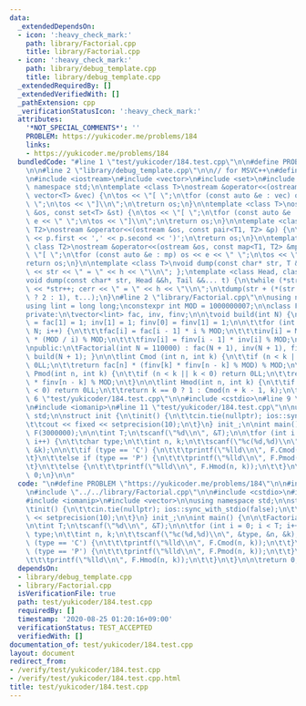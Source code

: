 ```yaml
---
data:
  _extendedDependsOn:
  - icon: ':heavy_check_mark:'
    path: library/Factorial.cpp
    title: library/Factorial.cpp
  - icon: ':heavy_check_mark:'
    path: library/debug_template.cpp
    title: library/debug_template.cpp
  _extendedRequiredBy: []
  _extendedVerifiedWith: []
  _pathExtension: cpp
  _verificationStatusIcon: ':heavy_check_mark:'
  attributes:
    '*NOT_SPECIAL_COMMENTS*': ''
    PROBLEM: https://yukicoder.me/problems/184
    links:
    - https://yukicoder.me/problems/184
  bundledCode: "#line 1 \"test/yukicoder/184.test.cpp\"\n\n#define PROBLEM \"https://yukicoder.me/problems/184\"\
    \n\n#line 2 \"library/debug_template.cpp\"\n\n// for MSVC++\n#define _CRT_SECURE_NO_WARNINGS\n\
    \n#include <iostream>\n#include <vector>\n#include <set>\n#include <map>\n\nusing\
    \ namespace std;\n\ntemplate <class T>\nostream &operator<<(ostream &os, const\
    \ vector<T> &vec) {\n\tos << \"[ \";\n\tfor (const auto &e : vec) os << e << \"\
    \ \";\n\tos << \"]\\n\";\n\treturn os;\n}\n\ntemplate <class T>\nostream &operator<<(ostream\
    \ &os, const set<T> &st) {\n\tos << \"[ \";\n\tfor (const auto &e : st) os <<\
    \ e << \" \";\n\tos << \"]\\n\";\n\treturn os;\n}\n\ntemplate <class T1, class\
    \ T2>\nostream &operator<<(ostream &os, const pair<T1, T2> &p) {\n\tos << '('\
    \ << p.first << ',' << p.second << ')';\n\treturn os;\n}\n\ntemplate <class T1,\
    \ class T2>\nostream &operator<<(ostream &os, const map<T1, T2> &mp) {\n\tos <<\
    \ \"[ \";\n\tfor (const auto &e : mp) os << e << \" \";\n\tos << \"]\\n\";\n\t\
    return os;\n}\n\ntemplate <class T>\nvoid dump(const char* str, T &&h) { cerr\
    \ << str << \" = \" << h << \"\\n\"; };\ntemplate <class Head, class... Tail>\n\
    void dump(const char* str, Head &&h, Tail &&... t) {\n\twhile (*str != ',') cerr\
    \ << *str++; cerr << \" = \" << h << \"\\n\";\n\tdump(str + (*(str + 1) == ' '\
    \ ? 2 : 1), t...);\n}\n#line 2 \"library/Factorial.cpp\"\n\nusing namespace std;\n\
    using lint = long long;\nconstexpr int MOD = 1000000007;\n\nclass Factorial {\n\
    private:\n\tvector<lint> fac, inv, finv;\n\n\tvoid build(int N) {\n\t\tfac[0]\
    \ = fac[1] = 1; inv[1] = 1; finv[0] = finv[1] = 1;\n\n\t\tfor (int i = 2; i <\
    \ N; i++) {\n\t\t\tfac[i] = fac[i - 1] * i % MOD;\n\t\t\tinv[i] = MOD - inv[MOD%i]\
    \ * (MOD / i) % MOD;\n\t\t\tfinv[i] = finv[i - 1] * inv[i] % MOD;\n\t\t}\n\t}\n\
    \npublic:\n\tFactorial(int N = 110000) : fac(N + 1), inv(N + 1), finv(N + 1) {\
    \ build(N + 1); }\n\n\tlint Cmod (int n, int k) {\n\t\tif (n < k || k < 0) return\
    \ 0LL;\n\t\treturn fac[n] * (finv[k] * finv[n - k] % MOD) % MOD;\n\t}\n\n\tlint\
    \ Pmod(int n, int k) {\n\t\tif (n < k || k < 0) return 0LL;\n\t\treturn fac[n]\
    \ * finv[n - k] % MOD;\n\t}\n\n\tlint Hmod(int n, int k) {\n\t\tif (n < 0 || k\
    \ < 0) return 0LL;\n\t\treturn k == 0 ? 1 : Cmod(n + k - 1, k);\n\t}\n\n};\n#line\
    \ 6 \"test/yukicoder/184.test.cpp\"\n\n#include <cstdio>\n#line 9 \"test/yukicoder/184.test.cpp\"\
    \n#include <iomanip>\n#line 11 \"test/yukicoder/184.test.cpp\"\n\nusing namespace\
    \ std;\n\nstruct init {\n\tinit() {\n\t\tcin.tie(nullptr); ios::sync_with_stdio(false);\n\
    \t\tcout << fixed << setprecision(10);\n\t}\n} init_;\n\nint main() {\n\n\tFactorial\
    \ F(3000000);\n\n\tint T;\n\tscanf(\"%d\\n\", &T);\n\n\tfor (int i = 0; i < T;\
    \ i++) {\n\t\tchar type;\n\t\tint n, k;\n\t\tscanf(\"%c(%d,%d)\\n\", &type, &n,\
    \ &k);\n\n\t\tif (type == 'C') {\n\t\t\tprintf(\"%lld\\n\", F.Cmod(n, k));\n\t\
    \t}\n\t\telse if (type == 'P') {\n\t\t\tprintf(\"%lld\\n\", F.Pmod(n, k));\n\t\
    \t}\n\t\telse {\n\t\t\tprintf(\"%lld\\n\", F.Hmod(n, k));\n\t\t}\n\t}\n\n\treturn\
    \ 0;\n}\n\n"
  code: "\n#define PROBLEM \"https://yukicoder.me/problems/184\"\n\n#include \"../../library/debug_template.cpp\"\
    \n#include \"../../library/Factorial.cpp\"\n\n#include <cstdio>\n#include <iostream>\n\
    #include <iomanip>\n#include <vector>\n\nusing namespace std;\n\nstruct init {\n\
    \tinit() {\n\t\tcin.tie(nullptr); ios::sync_with_stdio(false);\n\t\tcout << fixed\
    \ << setprecision(10);\n\t}\n} init_;\n\nint main() {\n\n\tFactorial F(3000000);\n\
    \n\tint T;\n\tscanf(\"%d\\n\", &T);\n\n\tfor (int i = 0; i < T; i++) {\n\t\tchar\
    \ type;\n\t\tint n, k;\n\t\tscanf(\"%c(%d,%d)\\n\", &type, &n, &k);\n\n\t\tif\
    \ (type == 'C') {\n\t\t\tprintf(\"%lld\\n\", F.Cmod(n, k));\n\t\t}\n\t\telse if\
    \ (type == 'P') {\n\t\t\tprintf(\"%lld\\n\", F.Pmod(n, k));\n\t\t}\n\t\telse {\n\
    \t\t\tprintf(\"%lld\\n\", F.Hmod(n, k));\n\t\t}\n\t}\n\n\treturn 0;\n}\n\n"
  dependsOn:
  - library/debug_template.cpp
  - library/Factorial.cpp
  isVerificationFile: true
  path: test/yukicoder/184.test.cpp
  requiredBy: []
  timestamp: '2020-08-25 01:20:16+09:00'
  verificationStatus: TEST_ACCEPTED
  verifiedWith: []
documentation_of: test/yukicoder/184.test.cpp
layout: document
redirect_from:
- /verify/test/yukicoder/184.test.cpp
- /verify/test/yukicoder/184.test.cpp.html
title: test/yukicoder/184.test.cpp
---
```

